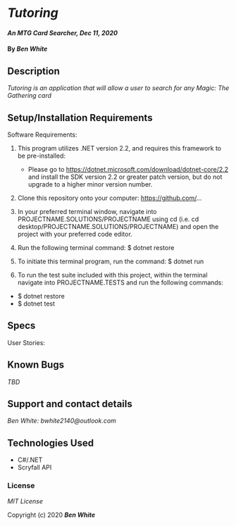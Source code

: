 # _Tutoring_

#### _An MTG Card Searcher, Dec 11, 2020_

#### By _**Ben White**_

## Description

_Tutoring is an application that will allow a user to search for any Magic: The Gathering card_

## Setup/Installation Requirements

Software Requirements:

1. This program utilizes .NET version 2.2, and requires this framework to be pre-installed:
    * Please go to https://dotnet.microsoft.com/download/dotnet-core/2.2 and install the SDK version 2.2 or
      greater patch version, but do not upgrade to a higher minor version number.

2. Clone this repository onto your computer: https://github.com/...

3. In your preferred terminal window, navigate into PROJECTNAME.SOLUTIONS/PROJECTNAME using cd (i.e. cd
   desktop/PROJECTNAME.SOLUTIONS/PROJECTNAME) and open the project with your preferred code editor.
4. Run the following terminal command: $ dotnet restore

5. To initiate this terminal program, run the command: $ dotnet run

6. To run the test suite included with this project, within the terminal navigate into PROJECTNAME.TESTS and run the following commands:
  * $ dotnet restore
  * $ dotnet test

## Specs

User Stories:



## Known Bugs

_TBD_

## Support and contact details

_Ben White: bwhite2140@outlook.com_

## Technologies Used

* C#/.NET
* Scryfall API

### License

*MIT License*

Copyright (c) 2020 **_Ben White_**
